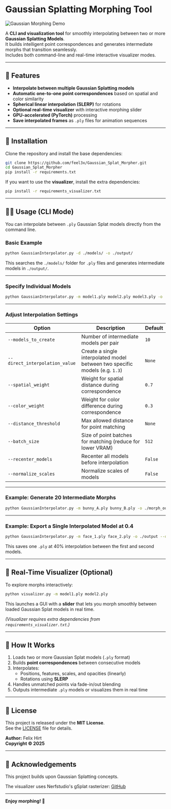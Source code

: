 # Gaussian Splatting Morphing Tool 

![Gaussian Morphing Demo](docs/demo.gif)

A **CLI and visualization tool** for smoothly interpolating between two or more **Gaussian Splatting Models**.  
It builds intelligent point correspondences and generates intermediate morphs that transition seamlessly.  
Includes both command-line and real-time interactive visualizer modes.

---

## 🚀 Features

- **Interpolate between multiple Gaussian Splatting models**
- **Automatic one-to-one point correspondences** based on spatial and color similarity
- **Spherical linear interpolation (SLERP)** for rotations
- **Optional real-time visualizer** with interactive morphing slider
- **GPU-accelerated (PyTorch)** processing
- **Save interpolated frames** as `.ply` files for animation sequences

---

## 🧰 Installation

Clone the repository and install the base dependencies:

```bash
git clone https://github.com/feel3x/Gaussian_Splat_Morpher.git
cd Gaussian_Splat_Morpher
pip install -r requirements.txt
```

If you want to use the **visualizer**, install the extra dependencies:

```bash
pip install -r requirements_visualizer.txt
```

---

## 🧑‍💻 Usage (CLI Mode)

You can interpolate between `.ply` Gaussian Splat models directly from the command line.

### Basic Example
```bash
python GaussianInterpolator.py -d ./models/ -o ./output/
```

This searches the `./models/` folder for `.ply` files and generates intermediate models in `./output/`.

---

### Specify Individual Models
```bash
python GaussianInterpolator.py -m model1.ply model2.ply model3.ply -o ./output/
```

---

### Adjust Interpolation Settings

| Option | Description | Default |
|--------|--------------|----------|
| `--models_to_create` | Number of intermediate models per pair | `10` |
| `--direct_interpolation_value` | Create a single interpolated model between two specific models (e.g. `1.3`) | `None` |
| `--spatial_weight` | Weight for spatial distance during correspondence | `0.7` |
| `--color_weight` | Weight for color difference during correspondence | `0.3` |
| `--distance_threshold` | Max allowed distance for point matching | `None` |
| `--batch_size` | Size of point batches for matching (reduce for lower VRAM) | `512` |
| `--recenter_models` | Recenter all models before interpolation | `False` |
| `--normalize_scales` | Normalize scales of models | `False` |

---

### Example: Generate 20 Intermediate Morphs

```bash
python GaussianInterpolator.py -m bunny_A.ply bunny_B.ply -o ./morph_output --models_to_create 20
```

---

### Example: Export a Single Interpolated Model at 0.4

```bash
python GaussianInterpolator.py -m face_1.ply face_2.ply -o ./output --direct_interpolation_value 0.4
```

This saves one `.ply` at 40% interpolation between the first and second models.

---

## 🎨 Real-Time Visualizer (Optional)

To explore morphs interactively:

```bash
python visualizer.py -m model1.ply model2.ply
```

This launches a GUI with a **slider** that lets you morph smoothly between loaded Gaussian Splat models in real time.

*(Visualizer requires extra dependencies from `requirements_visualizer.txt`.)*


---

## 🧠 How It Works

1. Loads two or more Gaussian Splat models (`.ply` format)  
2. Builds **point correspondences** between consecutive models  
3. Interpolates:
   - Positions, features, scales, and opacities (linearly)  
   - Rotations using **SLERP**  
4. Handles unmatched points via fade-in/out blending  
5. Outputs intermediate `.ply` models or visualizes them in real time

---

## 📜 License

This project is released under the **MIT License**.  
See the [LICENSE](./LICENSE) file for details.

**Author:** Felix Hirt  
**Copyright © 2025**

---

## 🌟 Acknowledgements

This project builds upon Gaussian Splatting concepts.

The visualizer uses Nerfstudio's gSplat rasterizer: [GitHub](https://github.com/nerfstudio-project/gsplat)

---

**Enjoy morphing! 🧩**
